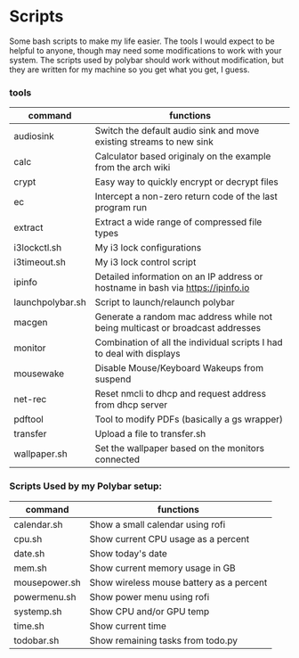 # Scripts
Some bash scripts to make my life easier. The tools I would expect to be helpful to anyone, though may need some modifications to work with your system. The scripts used by polybar should work without modification, but they are written for my machine so you get what you get, I guess.

### tools
command | functions
-|-
audiosink | Switch the default audio sink and move existing streams to new sink
calc | Calculator based originaly on the example from the arch wiki
crypt | Easy way to quickly encrypt or decrypt files
ec | Intercept a non-zero return code of the last program run
extract | Extract a wide range of compressed file types
i3lockctl.sh | My i3 lock configurations
i3timeout.sh | My i3 lock control script
ipinfo | Detailed information on an IP address or hostname in bash via https://ipinfo.io
launchpolybar.sh | Script to launch/relaunch polybar
macgen | Generate a random mac address while not being multicast or broadcast addresses
monitor | Combination of all the individual scripts I had to deal with displays
mousewake | Disable Mouse/Keyboard Wakeups from suspend
net-rec | Reset nmcli to dhcp and request address from dhcp server
pdftool | Tool to modify PDFs (basically a gs wrapper)
transfer | Upload a file to transfer.sh
wallpaper.sh | Set the wallpaper based on the monitors connected

### Scripts Used by my Polybar setup:
command | functions
-|-
calendar.sh | Show a small calendar using rofi
cpu.sh | Show current CPU usage as a percent
date.sh | Show today's date
mem.sh | Show current memory usage in GB
mousepower.sh | Show wireless mouse battery as a percent
powermenu.sh | Show power menu using rofi
systemp.sh | Show CPU and/or GPU temp
time.sh | Show current time
todobar.sh | Show remaining tasks from todo.py
